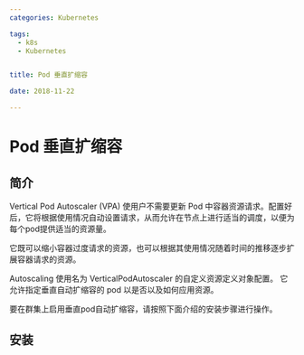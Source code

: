 ```yaml
---
categories: Kubernetes

tags: 
  - k8s
  - Kubernetes


title: Pod 垂直扩缩容

date: 2018-11-22

---
```


# Pod 垂直扩缩容

## 简介

Vertical Pod Autoscaler (VPA) 使用户不需要更新 Pod 中容器资源请求。配置好后，它将根据使用情况自动设置请求，从而允许在节点上进行适当的调度，以便为每个pod提供适当的资源量。

它既可以缩小容器过度请求的资源，也可以根据其使用情况随着时间的推移逐步扩展容器请求的资源。

Autoscaling 使用名为 VerticalPodAutoscaler 的自定义资源定义对象配置。 它允许指定垂直自动扩缩容的 pod 以是否以及如何应用资源。

要在群集上启用垂直pod自动扩缩容，请按照下面介绍的安装步骤进行操作。

## 安装

